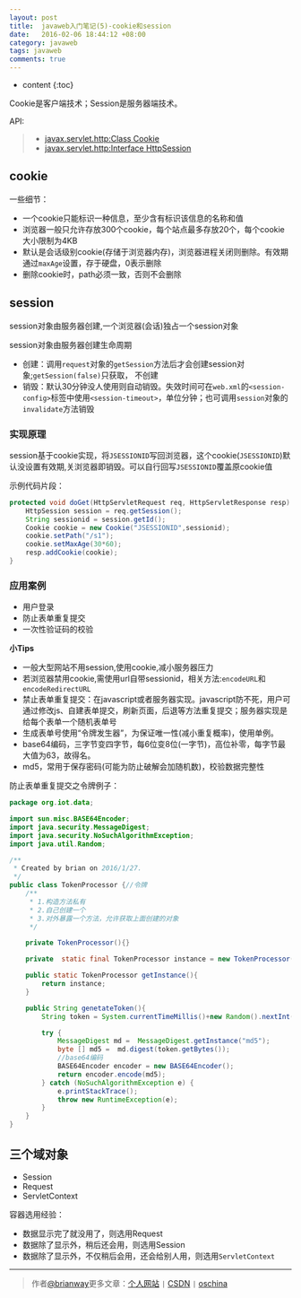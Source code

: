 ```yaml
---
layout: post
title:  javaweb入门笔记(5)-cookie和session
date:   2016-02-06 18:44:12 +08:00
category: javaweb
tags: javaweb 
comments: true
---
```


* content
{:toc}

Cookie是客户端技术；Session是服务器端技术。




API:

>* [javax.servlet.http:Class Cookie](https://tomcat.apache.org/tomcat-8.0-doc/servletapi/index.html?javax/servlet/http/Cookie.html)
>* [javax.servlet.http:Interface HttpSession](https://tomcat.apache.org/tomcat-8.0-doc/servletapi/index.html?javax/servlet/http/HttpSession.html)

## cookie

一些细节：

- 一个cookie只能标识一种信息，至少含有标识该信息的名称和值
- 浏览器一般只允许存放300个cookie，每个站点最多存放20个，每个cookie大小限制为4KB
- 默认是会话级别cookie(存储于浏览器内存)，浏览器进程关闭则删除。有效期通过`maxAge`设置，存于硬盘，0表示删除
- 删除cookie时，path必须一致，否则不会删除

## session

session对象由服务器创建,一个浏览器(会话)独占一个session对象

session对象由服务器创建生命周期

- 创建：调用`request`对象的`getSession`方法后才会创建session对象;`getSession(false)`只获取， 不创建
- 销毁：默认30分钟没人使用则自动销毁。失效时间可在`web.xml`的`<session-config>`标签中使用`<session-timeout>`，单位分钟；也可调用`session`对象的`invalidate`方法销毁

### 实现原理

session基于cookie实现，将`JSESSIONID`写回浏览器，这个cookie(`JSESSIONID`)默认没设置有效期,关浏览器即销毁。可以自行回写`JSESSIONID`覆盖原cookie值

示例代码片段：

```java
protected void doGet(HttpServletRequest req, HttpServletResponse resp) throws ServletException, IOException {
    HttpSession session = req.getSession();
    String sessionid = session.getId();
    Cookie cookie = new Cookie("JSESSIONID",sessionid);
    cookie.setPath("/s1");
    cookie.setMaxAge(30*60);
    resp.addCookie(cookie);
}
```

### 应用案例

- 用户登录
- 防止表单重复提交
- 一次性验证码的校验

**小Tips**

- 一般大型网站不用session,使用cookie,减小服务器压力
- 若浏览器禁用cookie,需使用url自带sessionid，相关方法:`encodeURL`和`encodeRedirectURL`
- 禁止表单重复提交：在javascript或者服务器实现。javascript防不死，用户可通过修改js、自建表单提交，刷新页面，后退等方法重复提交；服务器实现是给每个表单一个随机表单号
- 生成表单号使用“令牌发生器”，为保证唯一性(减小重复概率)，使用单例。
- base64编码，三字节变四字节，每6位变8位(一字节)，高位补零，每字节最大值为63，故得名。
- md5，常用于保存密码(可能为防止破解会加随机数)，校验数据完整性


防止表单重复提交之令牌例子：

```java
package org.iot.data;

import sun.misc.BASE64Encoder;
import java.security.MessageDigest;
import java.security.NoSuchAlgorithmException;
import java.util.Random;

/**
 * Created by brian on 2016/1/27.
 */
public class TokenProcessor {//令牌
    /**
     * 1.构造方法私有
     * 2.自己创建一个
     * 3.对外暴露一个方法，允许获取上面创建的对象
     */

    private TokenProcessor(){}

    private  static final TokenProcessor instance = new TokenProcessor();

    public static TokenProcessor getInstance(){
        return instance;
    }

    public String genetateToken(){
        String token = System.currentTimeMillis()+new Random().nextInt()+"";

        try {
            MessageDigest md =  MessageDigest.getInstance("md5");
            byte [] md5 =  md.digest(token.getBytes());
            //base64编码
            BASE64Encoder encoder = new BASE64Encoder();
            return encoder.encode(md5);
        } catch (NoSuchAlgorithmException e) {
            e.printStackTrace();
            throw new RuntimeException(e);
        }
    }
}
```


## 三个域对象

- Session
- Request
- ServletContext

容器选用经验：

- 数据显示完了就没用了，则选用Request
- 数据除了显示外，稍后还会用，则选用Session
- 数据除了显示外，不仅稍后会用，还会给别人用，则选用`ServletContext`


----

> 作者[@brianway](http://brianway.github.io/)更多文章：[个人网站](http://brianway.github.io/) `|` [CSDN](http://blog.csdn.net/h3243212/) `|` [oschina](http://my.oschina.net/brianway)
